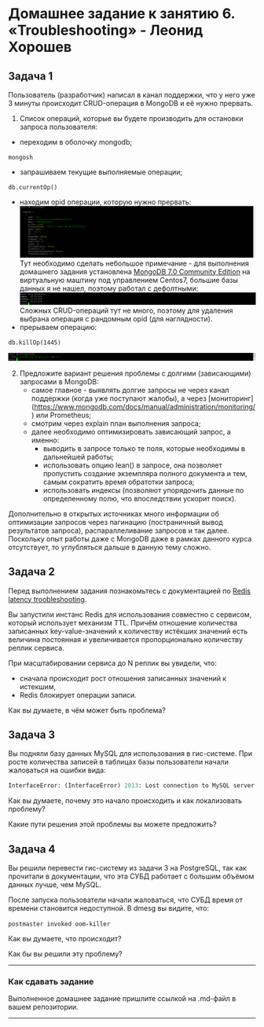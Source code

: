 # Домашнее задание к занятию 6. «Troubleshooting» - Леонид Хорошев

## Задача 1

Пользователь (разработчик) написал в канал поддержки, что у него уже 3 минуты происходит CRUD-операция в MongoDB и её 
нужно прервать. 

1. Cписок операций, которые вы будете производить для остановки запроса пользователя:
- переходим в оболочку mongodb;
```
mongosh
```
- запрашиваем текущие выполняемые операции;
```
db.currentOp()
```
- находим opid операции, которую нужно прервать:
![Alt text](https://github.com/LeonidKhoroshev/bd-dev-homeworks/blob/main/06-db-06-troobleshooting/trsh/trsh1.png)
Тут необходимо сделать небольшое примечание - для выполнения домашнего задания установлена [MongoDB 7.0 Community Edition](https://www.mongodb.com/docs/manual/tutorial/install-mongodb-on-red-hat/) на виртуальную маштину под управлением Centos7, большие базы данных я не нашел, поэтому работал с дефолтными:
![Alt text](https://github.com/LeonidKhoroshev/bd-dev-homeworks/blob/main/06-db-06-troobleshooting/trsh/trsh2.png) Сложных CRUD-операций тут не много, поэтому для удаления выбрана операция с рандомным opid (для наглядности).
- прерываем операцию:
```
db.killOp(1445)
```
![Alt text](https://github.com/LeonidKhoroshev/bd-dev-homeworks/blob/main/06-db-06-troobleshooting/trsh/trsh3.png) 

2. Предложите вариант решения проблемы с долгими (зависающими) запросами в MongoDB:
   - самое главное - выявлять долгие запросы не через канал поддержки (когда уже поступают жалобы), а через [мониторинг] (https://www.mongodb.com/docs/manual/administration/monitoring/) или Prometheus;
   - смотрим через explain план выполнения запроса;
   - далее необходимо оптимизировать зависающий запрос, а именно:
     - выводить в запросе только те поля, которые необходимы в дальнейшей работы;
     - использовать опцию lean() в запросе, она позволяет пропустить создание экземпляра полного документа и тем, самым сократить время обратотки запроса;
     - использовать индексы (позволяют упорядочить данные по определенному полю, что впоследствии ускорит поиск).

Дополнительно в открытых источниках много информации об оптимизации запросов через пагинацию (постраничный вывод результатов запроса), распараллеливание запросов и так далее. Поскольку опыт работы даже с MongoDB даже в рамках данного курса отсутствует, то углубляться дальше в данную тему сложно.
   


## Задача 2

Перед выполнением задания познакомьтесь с документацией по [Redis latency troobleshooting](https://redis.io/topics/latency).

Вы запустили инстанс Redis для использования совместно с сервисом, который использует механизм TTL. 
Причём отношение количества записанных key-value-значений к количеству истёкших значений есть величина постоянная и
увеличивается пропорционально количеству реплик сервиса. 

При масштабировании сервиса до N реплик вы увидели, что:

- сначала происходит рост отношения записанных значений к истекшим,
- Redis блокирует операции записи.

Как вы думаете, в чём может быть проблема?
 
## Задача 3

Вы подняли базу данных MySQL для использования в гис-системе. При росте количества записей в таблицах базы
пользователи начали жаловаться на ошибки вида:
```python
InterfaceError: (InterfaceError) 2013: Lost connection to MySQL server during query u'SELECT..... '
```

Как вы думаете, почему это начало происходить и как локализовать проблему?

Какие пути решения этой проблемы вы можете предложить?

## Задача 4


Вы решили перевести гис-систему из задачи 3 на PostgreSQL, так как прочитали в документации, что эта СУБД работает с 
большим объёмом данных лучше, чем MySQL.

После запуска пользователи начали жаловаться, что СУБД время от времени становится недоступной. В dmesg вы видите, что:

`postmaster invoked oom-killer`

Как вы думаете, что происходит?

Как бы вы решили эту проблему?

---

### Как cдавать задание

Выполненное домашнее задание пришлите ссылкой на .md-файл в вашем репозитории.

---

